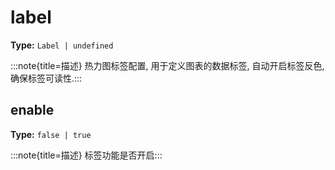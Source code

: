 # label

**Type:** `Label | undefined`

:::note{title=描述}
热力图标签配置, 用于定义图表的数据标签, 自动开启标签反色, 确保标签可读性.:::


## enable

**Type:** `false | true`

:::note{title=描述}
标签功能是否开启:::

